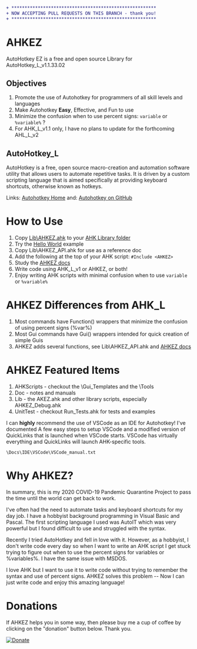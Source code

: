 ```diff
+ *******************************************************
+ NOW ACCEPTING PULL REQUESTS ON THIS BRANCH - thank you!
+ *******************************************************
```

# AHKEZ

AutoHotkey EZ is a free and open source Library for AutoHotkey_L_v1.1.33.02

## Objectives ##

  1. Promote the use of Autohotkey for programmers of all skill levels and languages
  1. Make Autohotkey **Easy**, Effective, and Fun to use 
  1. Minimize the confusion when to use percent signs: `variable` or `%variable%` ?
  1. For AHK_L_v1.1 only, I have no plans to update for the forthcoming AHL_L_v2

## AutoHotkey_L ##

AutoHotkey is a free, open source macro-creation and automation software utility that allows users to automate repetitive tasks. It is driven by a custom scripting language that is aimed specifically at providing keyboard shortcuts, otherwise known as hotkeys.
    
Links: [Autohotkey Home](https://autohotkey.com/) and: [Autohotkey on GitHub](https://github.com/Lexikos/AutoHotkey_L)

# How to Use #

1. Copy [Lib\AHKEZ.ahk](https://github.com/jasc2v8/AHKEZ/blob/main/Lib/AHKEZ.ahk) to your [AHK Library folder](https://www.autohotkey.com/docs/Functions.htm#lib)
1. Try the [Hello World](https://github.com/jasc2v8/AHKEZ/blob/main/AHKScripts/Examples/HelloWorld.ahk) example
1. Copy Lib\AHKEZ_API.ahk for use as a reference doc
1. Add the following at the top of your AHK script: `#Include <AHKEZ>`
1. Study the [AHKEZ docs](https://jasc2v8.github.io/AHKEZ/)
1. Write code using AHK_L_v1 or AHKEZ, or both!
1. Enjoy writing AHK scripts with minimal confusion when to use `variable` or `%variable%`

# AHKEZ Differences from AHK_L #

1. Most commands have Function() wrappers that minimize the confusion of using percent signs (%var%)
1. Most Gui commands have Gui() wrappers intended for quick creation of simple Guis
1. AHKEZ adds several functions, see Lib\AHKEZ_API.ahk and [AHKEZ docs](https://jasc2v8.github.io/AHKEZ/)

# AHKEZ Featured Items #

1. AHKScripts - checkout the \Gui_Templates and the \Tools
1. Doc - notes and manuals
1. Lib - the AKEZ.ahk and other library scripts, especially AHKEZ_Debug.ahk
1. UnitTest - checkout Run_Tests.ahk for tests and examples

  I can **highly** recommend the use of VSCode as an IDE for Autohotkey! I've documented A few easy steps to setup VSCode and a modified version of QuickLinks that is launched when VSCode starts.  VSCode has virtually everything and QuickLinks will launch AHK-specific tools.

    \Docs\IDE\VSCode\VSCode_manual.txt

# Why AHKEZ? #

In summary, this is my 2020 COVID-19 Pandemic Quarantine Project to pass the time until the world can get back to work.

I've often had the need to automate tasks and keyboard shortcuts for my day job. I have a hobbyist background programming in Visual Basic and Pascal. The first scripting language I used was AutoIT which was very powerful but I found difficult to use and struggled with the syntax.

Recently I tried AutoHotkey and fell in love with it. However, as a hobbyist, I don't write code every day so when I want to write an AHK script I get stuck trying to figure out when to use the percent signs for variables or %variables%. I have the same issue with MSDOS.

I love AHK but I want to use it to write code without trying to remember the syntax and use of percent signs.  AHKEZ solves this problem -- Now I can just write code and enjoy this amazing language!

# Donations #

If AHKEZ helps you in some way, then please buy me a cup of coffee by clicking on the "donation" button below. Thank you.

[![Donate](https://img.shields.io/badge/Buy_me_a_cup_of_Coffee-PayPal-red.svg)](https://www.paypal.me/JimDreherHome)

